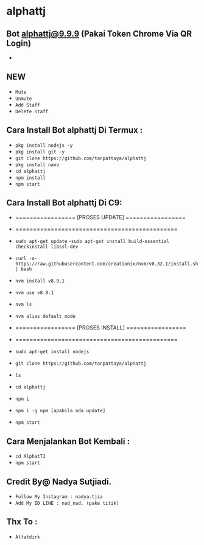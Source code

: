 # alphattj
Bot alphattj@9.9.9 (Pakai Token Chrome Via QR Login)
------
-

NEW
------
- `Mute`
- `Unmute`
- `Add Staff`
- `Delete Staff`

Cara Install Bot alphattj Di Termux :
------
- `pkg install nodejs -y`
- `pkg install git -y`
- `git clone https://github.com/tanpattaya/alphattj`
- `pkg install nano`
- `cd alphattj`
- `npm install`
- `npm start`

Cara Install Bot alphattj Di C9:
------
- =================  [PROSES UPDATE]  =================
- ==============================================

- `sudo apt-get update`
-`sudo apt-get install build-essential checkinstall libssl-dev`
- `curl -o- https://raw.githubusercontent.com/creationix/nvm/v0.32.1/install.sh | bash`
- `nvm install v8.9.1`
- `nvm use v8.9.1`
- `nvm ls`
- `nvm alias default node`
- =================  [PROSES INSTALL]  =================
- ==============================================
- `sudo apt-get install nodejs`
- `git clone https://github.com/tanpattaya/alphattj`
- `ls`
- `cd alphattj`
- `npm i`
- `npm i -g npm [apabila ada update]`
- `npm start`

Cara Menjalankan Bot Kembali :
------
- `cd AlphatTJ`
- `npm start`

Credit By@ Nadya Sutjiadi.
------
- `Follow My Instagram : nadya.tjia`
- `Add My ID LINE : nad_nad. (pake titik)`

Thx To :
------
- `Alfatdirk`




